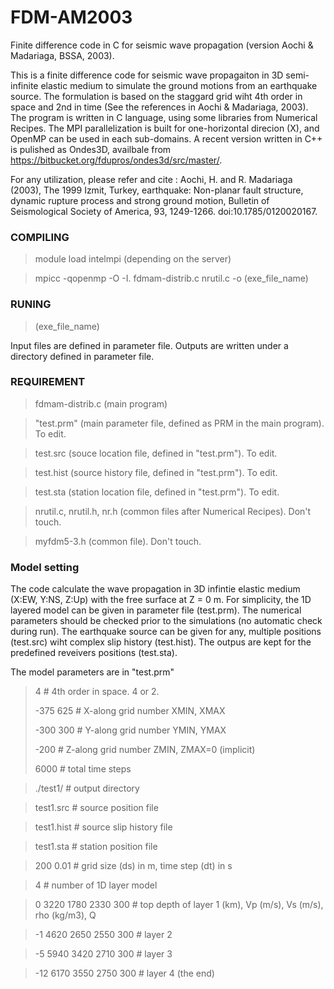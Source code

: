 # FDM-AM2003
Finite difference code in C for seismic wave propagation (version Aochi &amp; Madariaga, BSSA, 2003).

This is a finite difference code for seismic wave propagaiton in 3D semi-infinite elastic medium to simulate the ground motions from an earthquake source. 
The formulation is based on the staggard grid wiht 4th order in space and 2nd in time (See the references in Aochi &amp; Madariaga, 2003). 
The program is written in C language, using some libraries from Numerical Recipes. 
The MPI parallelization is built for one-horizontal direcion (X), and OpenMP can be used in each sub-domains. 
A recent version written in C++ is pulished as Ondes3D, availbale from https://bitbucket.org/fdupros/ondes3d/src/master/. 

For any utilization, please refer and cite : 
Aochi, H. and R. Madariaga (2003), The 1999 Izmit, Turkey, earthquake: Non-planar fault structure, dynamic rupture process and strong ground motion, Bulletin of Seismological Society of America, 93, 1249-1266. doi:10.1785/0120020167.

### COMPILING ### 
> module load intelmpi (depending on the server)

> mpicc -qopenmp -O -I. fdmam-distrib.c nrutil.c -o (exe_file_name)

### RUNING ###
> (exe_file_name)

Input files are defined in parameter file. Outputs are written under a directory defined in parameter file. 

### REQUIREMENT ###
>  fdmam-distrib.c (main program)
  
>  "test.prm" (main parameter file, defined as PRM in the main program). To edit. 

>  test.src (souce location file, defined in "test.prm"). To edit. 
  
>  test.hist (source history file, defined in "test.prm"). To edit.
  
>  test.sta (station location file, defined in "test.prm"). To edit. 
  
>  nrutil.c, nrutil.h, nr.h (common files after Numerical Recipes). Don't touch.
  
>  myfdm5-3.h (common file). Don't touch.
  
### Model setting ###
The code calculate the wave propagation in 3D infintie elastic medium (X:EW, Y:NS, Z:Up) with the free surface at Z = 0 m. For simplicity, the 1D layered model can be given in parameter file (test.prm). The numerical parameters should be checked prior to the simulations (no automatic check during run). The earthquake source can be given for any, multiple positions (test.src) wiht complex slip history (test.hist). The outpus are kept for the predefined reveivers positions (test.sta). 

The model parameters are in "test.prm"  

> 4           # 4th order in space. 4 or 2.
>
> -375  625   # X-along grid number XMIN, XMAX
>
> -300  300   # Y-along grid number YMIN, YMAX
>
> -200        # Z-along grid number ZMIN, ZMAX=0 (implicit)
>
> 6000        # total time steps

> ./test1/    # output directory

> test1.src   # source position file

> test1.hist  # source slip history file

> test1.sta   # station position file

> 200   0.01  # grid size (ds) in m, time step (dt) in s 

> 4           # number of 1D layer model

> 0   3220  1780  2330  300 # top depth of layer 1 (km), Vp (m/s), Vs (m/s), rho (kg/m3), Q

> -1  4620  2650  2550  300 # layer 2

> -5  5940  3420  2710  300 # layer 3

> -12 6170  3550  2750  300 # layer 4 (the end)

